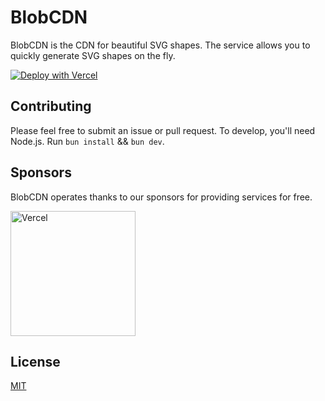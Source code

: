 # BlobCDN

BlobCDN is the CDN for beautiful SVG shapes. The service allows you to quickly generate SVG shapes on the fly.

[![Deploy with Vercel](https://vercel.com/button)](https://vercel.com/new/clone?repository-url=https%3A%2F%2Fgithub.com%2Ffransallen%2Fblobcdn)

## Contributing

Please feel free to submit an issue or pull request. To develop, you'll need Node.js. Run `bun install` && `bun dev`.

## Sponsors

BlobCDN operates thanks to our sponsors for providing services for free.

<a href="https://vercel.com/?utm_source=upsetdev&utm_campaign=oss">
  <img width="200px" src="./public/vercel.svg" alt="Vercel" />
</a>

## License

[MIT](https://github.com/fransallen/blobcdn/blob/main/LICENSE)

